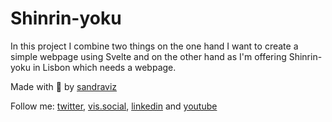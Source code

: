 # Shinrin-yoku

In this project I combine two things on the one hand I want to create a simple webpage using Svelte and on the other hand as I'm offering Shinrin-yoku in Lisbon which needs a webpage. 

Made with :green_heart:  by [sandraviz](https://www.sandraviz.com/)

Follow me: [twitter](https://twitter.com/SandraCrypto), [vis.social](https://vis.social/@sb_42), [linkedin](https://www.linkedin.com/in/sandradataviz/) and  [youtube](https://www.youtube.com/@sandraviz3403)
